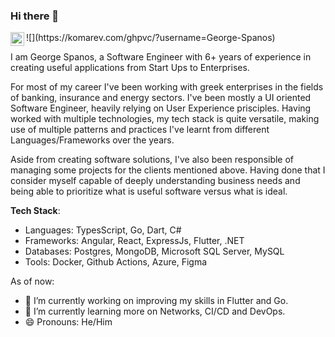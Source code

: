 ### Hi there 👋

<a href="https://www.linkedin.com/in/george-spanos/">
  <img align="left" alt="George Spanos' LinkedIn" width="22px" src="https://raw.githubusercontent.com/peterthehan/peterthehan/master/assets/linkedin.svg" />
</a>
![](https://komarev.com/ghpvc/?username=George-Spanos)

I am George Spanos, a Software Engineer with 6+ years of experience in creating useful applications from Start Ups to Enterprises. 

For most of my career I've been working with greek enterprises in the fields of banking, insurance and energy sectors. I've been mostly a UI oriented Software Engineer, heavily relying on User Experience prisciples. Having worked with multiple technologies, my tech stack is quite versatile, making use of multiple patterns and practices I've learnt from different Languages/Frameworks over the years.

Aside from creating software solutions, I've also been responsible of managing some projects for the clients mentioned above. Having done that I consider myself capable of deeply understanding business needs and being able to prioritize what is useful software versus what is ideal. 

**Tech Stack**:
- Languages: TypesScript, Go, Dart, C#
- Frameworks: Angular, React, ExpressJs, Flutter, .NET
- Databases: Postgres, MongoDB, Microsoft SQL Server, MySQL
- Tools: Docker, Github Actions, Azure, Figma

As of now:
- 🔭 I’m currently working on improving my skills in Flutter and Go.
- 🌱 I’m currently learning more on Networks, CI/CD and DevOps.
- 😄 Pronouns: He/Him
